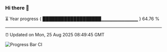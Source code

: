 ### Hi there 👋

⏳ Year progress { ███████████████████▁▁▁▁▁▁▁▁▁▁▁ } 64.76 %

---

⏰ Updated on Mon, 25 Aug 2025 08:49:45 GMT

![Progress Bar CI](https://github.com/IshwaranRudhara/GIT-ACTION/workflows/Progress%20Bar%20CI/badge.svg)
